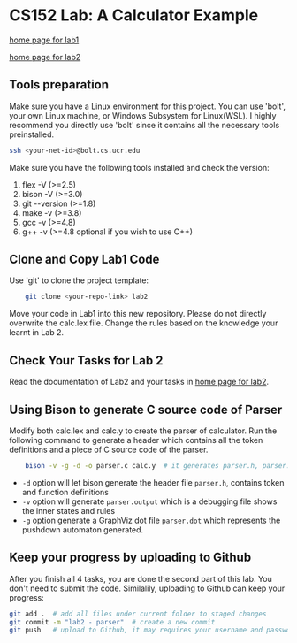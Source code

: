 CS152 Lab: A Calculator Example
===================================

[home page for lab1](https://www.cs.ucr.edu/~dtan004/proj1/lab01_lexer.html)

[home page for lab2](https://www.cs.ucr.edu/~dtan004/proj2/lab02_parser.html)


## Tools preparation

Make sure you have a Linux environment for this project. You can use 'bolt', your own Linux machine, or Windows Subsystem for Linux(WSL). I highly recommend you directly use 'bolt' since it contains all the necessary tools preinstalled. 

```sh
ssh <your-net-id>@bolt.cs.ucr.edu
```

Make sure you have the following tools installed and check the version:
1. flex -V       (>=2.5)
2. bison -V      (>=3.0)
3. git --version (>=1.8)
4. make -v       (>=3.8)
5. gcc -v        (>=4.8)
6. g++ -v        (>=4.8 optional if you wish to use C++)

## Clone and Copy Lab1 Code

Use 'git' to clone the project template:

```sh
    git clone <your-repo-link> lab2
```

Move your code in Lab1 into this new repository. Please do not directly overwrite the calc.lex file.
Change the rules based on the knowledge your learnt in Lab 2.

## Check Your Tasks for Lab 2

Read the documentation of Lab2 and your tasks in [home page for lab2](https://www.cs.ucr.edu/~dtan004/proj2/lab02_parser.html). 

## Using Bison to generate C source code of Parser

Modify both calc.lex and calc.y to create the parser of calculator. Run the following command to generate a header which contains all the token definitions and a piece of C source code of the parser.

```sh
    bison -v -g -d -o parser.c calc.y  # it generates parser.h, parser.c, parser.output and parser.dot
```

* `-d` option will let bison generate the header file `parser.h`, contains token and function definitions 
* `-v` option will generate `parser.output` which is a debugging file shows the inner states and rules
* `-g` option generate a GraphViz dot file `parser.dot` which represents the pushdown automaton generated.


## Keep your progress by uploading to Github

After you finish all 4 tasks, you are done the second part of this lab. You don't need to submit the code.
Similalily, uploading to Github can keep your progress:

```sh
git add .  # add all files under current folder to staged changes
git commit -m "lab2 - parser"  # create a new commit
git push   # upload to Github, it may requires your username and password of Github
```

